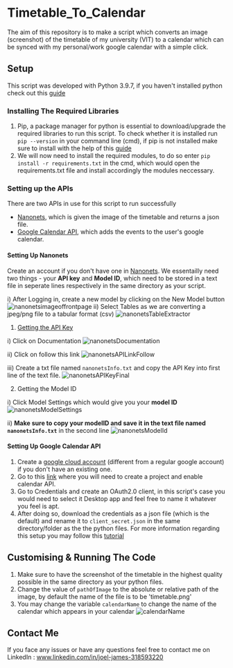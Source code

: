 # Timetable_To_Calendar
The aim of this repository is to make a script which converts an image (screenshot) of the timetable of my university (VIT) to a calendar which can be synced with my personal/work google calendar with a simple click.


## Setup
This script was developed with Python 3.9.7, if you haven't installed python check out this [guide](https://www.tutorialspoint.com/how-to-install-python-in-windows)

### Installing The Required Libraries
1) Pip, a package manager for python is essential to download/upgrade the required libraries to run this script.
To check whether it is installed run ```pip --version``` in your command line (cmd), if pip is not installed make sure to install with the help of this [guide](https://www.geeksforgeeks.org/how-to-install-pip-on-windows/)
2) We will now need to install the required modules, to do so enter ```pip install -r requirements.txt``` in the cmd, which would open the requirements.txt file and install accordingly the modules neccessary.

### Setting up the APIs
There are two APIs in use for this script to run successfully
* [Nanonets](https://nanonets.com/), which is given the image of the timetable and returns a json file.
* [Google Calendar API](https://developers.google.com/calendar/api), which adds the events to the user's google calendar.

#### Setting Up Nanonets
Create an account if you don't have one in [Nanonets](https://nanonets.com/). We essentailly need two things - your **API key** and **Model ID**, which need to be stored in a text file in seperate lines respectively in the same directory as your script.

i) After Logging in, create a new model by clicking on the New Model button 
![nanonetsimageoffrontpage](https://user-images.githubusercontent.com/53299215/147347071-86642fcc-8fd4-4bcc-a8a9-11191cf69b79.png)
ii) Select Tables as we are converting a jpeg/png file to a tabular format (csv)
![nanonetsTableExtractor](https://user-images.githubusercontent.com/53299215/147348882-b9dfffa6-2b40-4a28-8650-8fe7b82b361e.png)

1) <u>Getting the API Key</u>
 
  i) Click on Documentation
  ![nanonetsDocumentation](https://user-images.githubusercontent.com/53299215/147351597-27c7c42d-ba21-42ca-bdb7-b48c5c573161.png)

  ii) Click on follow this link
  ![nanonetsAPILinkFollow](https://user-images.githubusercontent.com/53299215/147351698-20f43759-b5b1-4562-9c96-f221ce5f9665.png)
  
  iii) Create a txt file named ```nanonetsInfo.txt``` and copy the API Key into first line of the text file.
  ![nanonetsAPIKeyFinal](https://user-images.githubusercontent.com/53299215/147351724-4c384948-9efb-4dd1-bd90-6feb07af304d.png)
  
2) Getting the Model ID

  i) Click Model Settings which would give you your __model ID__
  ![nanonetsModelSettings](https://user-images.githubusercontent.com/53299215/147349088-64055076-5df5-44de-bd34-7c956bd55873.png)
  
  ii) **Make sure to copy your modelID and save it in the text file named ```nanonetsInfo.txt```** in the second line 
  ![nanonetsModelId](https://user-images.githubusercontent.com/53299215/147349196-141a123d-56d5-4ed7-9fec-e13cdfa4fb39.png)
 
#### Setting Up Google Calendar API
1) Create a [google cloud account](https://cloud.google.com/) (different from a regular google account) if you don't have an existing one.
2) Go to this [link](console.cloud.google.com) where you will need to create a project and enable calendar API. 
3) Go to Credentials and create an OAuth2.0 client, in this script's case you would need to select it Desktop app and feel free to name it whatever you feel is apt.
4) After doing so, download the credentials as a json file (which is the default) and rename it to ```client_secret.json``` in the same directory/folder as the the python files.
For more information regarding this setup you may follow this [tutorial](https://support.google.com/cloud/answer/6158849?hl=en)

## Customising & Running The Code
1) Make sure to have the screenshot of the timetable in the highest quality possible in the same directory as your python files.
2) Change the value of ```pathOfImage``` to the absolute or relative path of the image, by default the name of the file is to be 'timetable.png'
3) You may change the variable ```calendarName```  to change the name of the calendar which appears in your calendar
![calendarName](https://user-images.githubusercontent.com/53299215/147529293-92ad0a5b-f65a-4d3a-964f-bf8449cde42f.png)

## Contact Me
If you face any issues or have any questions feel free to contact me on LinkedIn : www.linkedin.com/in/joel-james-318593220

